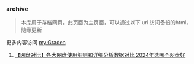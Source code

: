 ### archive



>  本库用于存档网页，此页面为主页面，可以通过以下 url 访问备份的html，随缘更新



更多内容访问 [my Graden](ckole.com)



1. [【网盘对比】各大网盘使用细则和详细分析数据对比 2024年选哪个网盘好](https://sanckole.github.io/archive/%E3%80%90%E7%BD%91%E7%9B%98%E5%AF%B9%E6%AF%94%E3%80%91%E5%90%84%E5%A4%A7%E7%BD%91%E7%9B%98%E4%BD%BF%E7%94%A8%E7%BB%86%E5%88%99%E5%92%8C%E8%AF%A6%E7%BB%86%E5%88%86%E6%9E%90%E6%95%B0%E6%8D%AE%E5%AF%B9%E6%AF%94%202024%E5%B9%B4%E9%80%89%E5%93%AA%E4%B8%AA%E7%BD%91%E7%9B%98%E5%A5%BD.html)











